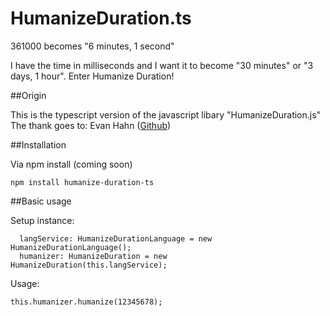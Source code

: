 # HumanizeDuration.ts

361000 becomes "6 minutes, 1 second"

I have the time in milliseconds and I want it to become "30 minutes" or "3 days, 1 hour". Enter Humanize Duration!

##Origin


This is the typescript version of the javascript libary "HumanizeDuration.js"
The thank goes to: Evan Hahn  ([Github](https://github.com/EvanHahn/HumanizeDuration.js))


##Installation

Via npm install (coming soon)

```
npm install humanize-duration-ts
```

##Basic usage

Setup instance:

```
  langService: HumanizeDurationLanguage = new HumanizeDurationLanguage();
  humanizer: HumanizeDuration = new HumanizeDuration(this.langService);
```

Usage: 

```
this.humanizer.humanize(12345678);
```



